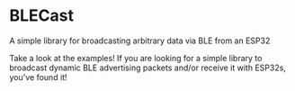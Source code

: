 # BLECast
A simple library for broadcasting arbitrary data via BLE from an ESP32

Take a look at the examples! If you are looking for a simple library to broadcast dynamic BLE advertising packets and/or receive it with ESP32s, you've found it!
